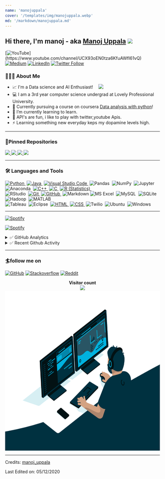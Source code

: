 ```yaml
---
name: 'manojuppala'
cover: '/templates/img/manojuppala.webp'
md: '/markdown/manojuppala.md'
---
```



## Hi there, I'm manoj - aka [Manoj Uppala][github] <img src="https://raw.githubusercontent.com/iampavangandhi/iampavangandhi/master/gifs/Hi.gif" width="30px"></h2>

[![YouTube](https://img.shields.io/badge/youtube-%23FF0000.svg?&style=for-the-badge&logo=youtube&logoColor=white")](https://www.youtube.com/channel/UCX93oEN0tza6KfuAWfI61vQ)
[![Medium](https://img.shields.io/badge/medium-%2312100E.svg?&style=for-the-badge&logo=medium&logoColor=white)](https://medium.com/@uppala0863)
[![LinkedIn](https://img.shields.io/badge/linkedin-%230077B5.svg?&style=for-the-badge&logo=linkedin&logoColor=white)](https://www.linkedin.com/in/manojuppala/)
[![Twitter Follow](https://img.shields.io/twitter/follow/Manoj_0863?color=1DA1F2&logo=Twitter&style=for-the-badge)](https://twitter.com/intent/follow?original_referer=https%3A%2F%2Fgithub.com%2FManoj_0863&screen_name=Manoj_0863)

### 👨🏻‍💻 About Me

<img align='right' src='https://user-images.githubusercontent.com/5713670/87202985-820dcb80-c2b6-11ea-9f56-7ec461c497c3.gif' width='200"'>

- 📈 I'm a Data science and AI Enthusiast!
- 💻 I am a 3rd year computer science undergrad at Lovely Professional University.
- 🔭 Currently pursuing a course on coursera [Data analysis with python][coursera]!
- 🌱 I’m currently learning to learn.
- 🥅 API's are fun, i like to play with twitter,youtube Apis.
- ⚡ Learning something new everyday keps my dopamine levels high.

---

### 📌Pinned Repositories

<p align="left">
<a href="https://github.com/manojuppala/IBM-Applied-Data-science-specialization">
  <img height="130em" src="https://github-readme-stats.vercel.app/api/pin/?username=manojuppala&repo=IBM-Applied-Data-science-specialization&title_color=ffffff&icon_color=3DEA6F&text_color=3DEA6F&bg_color=091258" />
</a>
<a href="https://github.com/manojuppala/Hadoop-MapReduce">
  <img height="130em" src="https://github-readme-stats.vercel.app/api/pin/?username=manojuppala&repo=Hadoop-MapReduce&title_color=ffffff&icon_color=3DEA6F&text_color=3DEA6F&bg_color=091258" />
</a>
<a href="https://github.com/manojuppala/R-programming">
  <img height="130em" src="https://github-readme-stats.vercel.app/api/pin/?username=manojuppala&repo=R-programming&title_color=ffffff&icon_color=3DEA6F&text_color=3DEA6F&bg_color=091258" />
</a>
<a href="https://github.com/manojuppala/Pygame">
  <img height="130em" src="https://github-readme-stats.vercel.app/api/pin/?username=manojuppala&repo=Pygame&title_color=ffffff&icon_color=3DEA6F&text_color=3DEA6F&bg_color=091258" />
</a>
</p>

---

### 🛠 Languages and Tools

[![Python](https://img.shields.io/badge/-Python-333333?style=flat&logo=python)&nbsp;][python]
[![Java](https://img.shields.io/badge/-Java-333333?style=flat&logo=Java&logoColor=FFA518)&nbsp;][java]
[![Visual Studio Code](https://img.shields.io/badge/-VScode-333333?style=flat&logo=visual-studio-code&logoColor=007ACC)&nbsp;][vscode]
![Pandas](https://img.shields.io/badge/-Pandas-333333?style=flat&logo=pandas)&nbsp;
![NumPy](https://img.shields.io/badge/-NumPy-333333?style=flat&logo=numpy)&nbsp;
![Jupyter](https://img.shields.io/badge/-Jupyter-333333?style=flat&logo=Jupyter)&nbsp;
![Anaconda](https://img.shields.io/badge/-Anaconda-333333?style=flat&logo=Anaconda)&nbsp;
[![C++](https://img.shields.io/badge/-C++-333333?style=flat&logo=C%2B%2B&logoColor=00599C)&nbsp;][c]
[![C](https://img.shields.io/badge/-C-333333?style=flat&logo=C&logoColor=A8B9CC)&nbsp;][c++]
[![R (Statistics)](https://img.shields.io/badge/-R-333333?style=flat&logo=R&logoColor=276DC3)&nbsp;][rlang]\
![RStudio](https://img.shields.io/badge/-RStudio-333333?style=flat&logo=rstudio)&nbsp;
[![Git](https://img.shields.io/badge/-Git-333333?style=flat&logo=git)&nbsp;][git]
[![GitHub](https://img.shields.io/badge/-GitHub-333333?style=flat&logo=github)&nbsp;][github]
![Markdown](https://img.shields.io/badge/-Markdown-333333?style=flat&logo=markdown)
![MS Excel](https://img.shields.io/twitter/url?color=333333&label=MS%20Excel&logo=Microsoft%20Excel&url=https%3A%2F%2Fimg.shields.io%2Fbadge%2F-Windows-333333%3Fstyle%3Dflat%26logo%3DWindows)&nbsp;
![MySQL](https://img.shields.io/twitter/url?color=000000&label=MySQL&logo=MySQL&url=https%3A%2F%2Fimg.shields.io%2Fbadge%2F-Windows-333333%3Fstyle%3Dflat%26logo%3DWindows)&nbsp;
![SQLite](https://img.shields.io/badge/-SQLite-333333?style=flat&logo=SQLite)&nbsp;
![Hadoop](https://img.shields.io/badge/-Hadoop-333333?style=flat&logo=Apache)&nbsp;
![MATLAB](https://img.shields.io/badge/-MATLAB-333333?style=flat&logo=Mathworks)&nbsp;\
![Tableau](https://img.shields.io/badge/-Tableau-333333?style=flat&logo=Tableau)&nbsp;
![Eclipse](https://img.shields.io/badge/-Eclipse-333333?style=flat&logo=eclipse-ide&logoColor=2C2255)&nbsp;
[![HTML](https://img.shields.io/badge/-HTML-333333?style=flat&logo=HTML5)&nbsp;][html]
[![CSS](https://img.shields.io/badge/-CSS-333333?style=flat&logo=CSS3&logoColor=1572B6)&nbsp;][css]
![Twilio](https://img.shields.io/badge/-Twilio-333333?style=flat&logo=Twilio)&nbsp;
![Ubuntu](https://img.shields.io/badge/-Ubuntu-333333?style=flat&logo=Ubuntu)&nbsp;
![Windows](https://img.shields.io/badge/-Windows-333333?style=flat&logo=Windows)&nbsp;

---

[![Spotify](https://img.shields.io/badge/spotify_playing_🎧-%231ED760.svg?&style=for-the-badge&logo=spotify&logoColor=white)](https://open.spotify.com/user/mv93pmcxxemfvpc9bpxq72m0l)

[![Spotify](https://manojuppala.vercel.app/api/spotify)](https://open.spotify.com/user/mv93pmcxxemfvpc9bpxq72m0l)

<details>
<summary>✅ GitHub Analytics</summary>
<p align="left">
<a href="https://github.com/manojuppala">
  <img height="160em" src="https://github-readme-stats-git-master.manojuppala.vercel.app/api?username=manojuppala&&show_icons=true&title_color=ffffff&icon_color=3DEA6F&text_color=3DEA6F&bg_color=091258" />
  <img height="160em" src="https://github-readme-stats.vercel.app/api/top-langs/?username=manojuppala&layout=compact&title_color=ffffff&icon_color=3DEA6F&text_color=3DEA6F&bg_color=091258" />

</a>
</p>
</details>

<details>
  <summary>✅ Recent Github Activity</summary>
  <img align="center" width="200" height="150" src="https://github.com/manojuppala/manojuppala/blob/master/assets/080f909da46192c0db62b76330302b0c.gif?raw=true"><h2>Comming soon..</h2>
<!--START_SECTION:activity-->

<!--END_SECTION:activity-->

</details>

---

### 🏄follow me on

[![GitHub](https://img.shields.io/badge/github-%23100000.svg?&style=for-the-badge&logo=github&logoColor=white)](https://github.com/manojuppala)
[![Stackoverflow](https://img.shields.io/badge/stack%20overflow-FE7A16?logo=stack-overflow&logoColor=white&style=for-the-badge)](https://stackoverflow.com/users/11874811/manoj?tab=profile)
[![Reddit](https://img.shields.io/badge/reddit-%23FF4500.svg?&style=for-the-badge&logo=reddit&logoColor=white)](https://www.reddit.com/user/manoj_0863)

<p align="center"> 
  <b>Visitor count</b><br>
  <img src="https://profile-counter.glitch.me/manojuppala/count.svg" />
  </br>
      <img align="center" alt="GIF" src="https://github.com/manojuppala/manojuppala/blob/master/assets/code.gif?raw=true" width="750" height="520" />
</p>

[github]: https://github.com/manojuppala
[twitter]: https://twitter.com/Manoj_0863
[youtube]: https://www.youtube.com/channel/UCX93oEN0tza6KfuAWfI61vQ
[linkedin]: https://www.linkedin.com/in/manoj-uppala-1a8b33169/
[coursera]: https://www.coursera.org/learn/data-analysis-with-python
[vscode]: https://code.visualstudio.com/
[python]: https://www.python.org/doc/
[java]: https://docs.oracle.com/en/java/
[rlang]: https://github.com/manojuppala/R-programming
[matlab]: https://www.mathworks.com/products/matlab.html
[tableau]: https://www.tableau.com/
[git]: https://git-scm.com/doc
[github]: https://github.com/
[c++]: https://devdocs.io/cpp/
[c]: https://devdocs.io/c/
[css]: https://developer.mozilla.org/en-US/docs/Web/CSS#:~:text=Cascading%20Style%20Sheets%20(CSS)%20is,speech%2C%20or%20on%20other%20media.
[html]: https://devdocs.io/html/

-----
Credits: [manoj_uppala](https://github.com/manojuppala)

Last Edited on: 05/12/2020